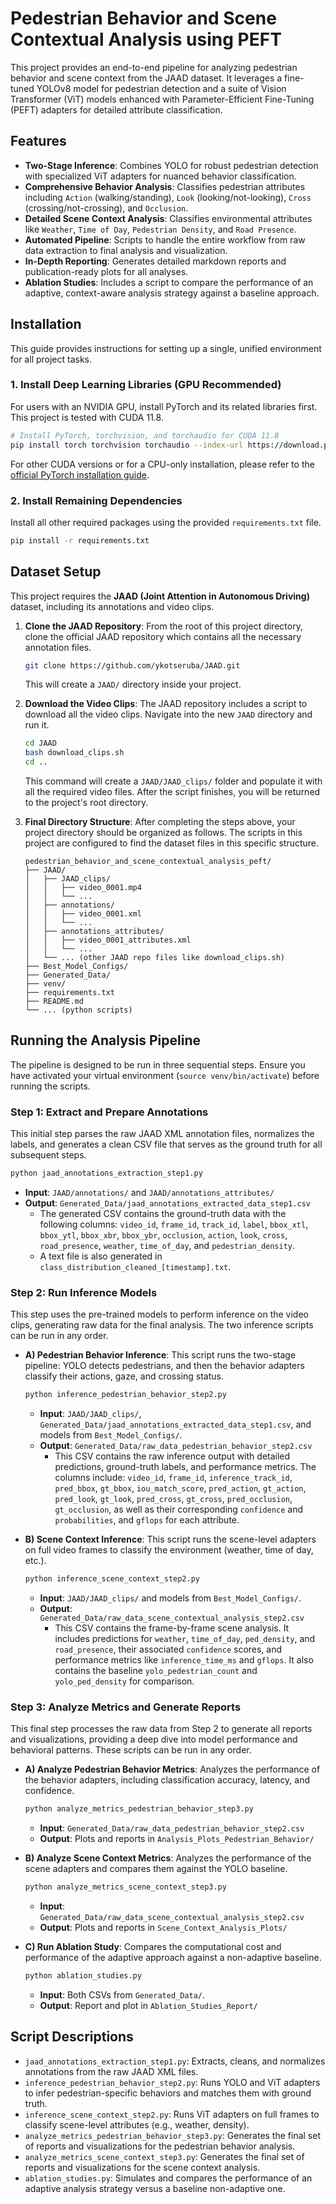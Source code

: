 # Pedestrian Behavior and Scene Contextual Analysis using PEFT

This project provides an end-to-end pipeline for analyzing pedestrian behavior and scene context from the JAAD dataset. It leverages a fine-tuned YOLOv8 model for pedestrian detection and a suite of Vision Transformer (ViT) models enhanced with Parameter-Efficient Fine-Tuning (PEFT) adapters for detailed attribute classification.

## Features

-   **Two-Stage Inference**: Combines YOLO for robust pedestrian detection with specialized ViT adapters for nuanced behavior classification.
-   **Comprehensive Behavior Analysis**: Classifies pedestrian attributes including `Action` (walking/standing), `Look` (looking/not-looking), `Cross` (crossing/not-crossing), and `Occlusion`.
-   **Detailed Scene Context Analysis**: Classifies environmental attributes like `Weather`, `Time of Day`, `Pedestrian Density`, and `Road Presence`.
-   **Automated Pipeline**: Scripts to handle the entire workflow from raw data extraction to final analysis and visualization.
-   **In-Depth Reporting**: Generates detailed markdown reports and publication-ready plots for all analyses.
-   **Ablation Studies**: Includes a script to compare the performance of an adaptive, context-aware analysis strategy against a baseline approach.

## Installation

This guide provides instructions for setting up a single, unified environment for all project tasks.

### 1. Install Deep Learning Libraries (GPU Recommended)

For users with an NVIDIA GPU, install PyTorch and its related libraries first. This project is tested with CUDA 11.8.

```bash
# Install PyTorch, torchvision, and torchaudio for CUDA 11.8
pip install torch torchvision torchaudio --index-url https://download.pytorch.org/whl/cu118
```
For other CUDA versions or for a CPU-only installation, please refer to the [official PyTorch installation guide](https://pytorch.org/get-started/locally/).

### 2. Install Remaining Dependencies

Install all other required packages using the provided `requirements.txt` file.

```bash
pip install -r requirements.txt
```

## Dataset Setup

This project requires the **JAAD (Joint Attention in Autonomous Driving)** dataset, including its annotations and video clips.

1.  **Clone the JAAD Repository**:
    From the root of this project directory, clone the official JAAD repository which contains all the necessary annotation files.

    ```bash
    git clone https://github.com/ykotseruba/JAAD.git
    ```
    This will create a `JAAD/` directory inside your project.

2.  **Download the Video Clips**:
    The JAAD repository includes a script to download all the video clips. Navigate into the new `JAAD` directory and run it.

    ```bash
    cd JAAD
    bash download_clips.sh
    cd ..
    ```
    This command will create a `JAAD/JAAD_clips/` folder and populate it with all the required video files. After the script finishes, you will be returned to the project's root directory.

3.  **Final Directory Structure**:
    After completing the steps above, your project directory should be organized as follows. The scripts in this project are configured to find the dataset files in this specific structure.

    ```
    pedestrian_behavior_and_scene_contextual_analysis_peft/
    ├── JAAD/
    │   ├── JAAD_clips/
    │   │   ├── video_0001.mp4
    │   │   └── ...
    │   ├── annotations/
    │   │   ├── video_0001.xml
    │   │   └── ...
    │   ├── annotations_attributes/
    │   │   ├── video_0001_attributes.xml
    │   │   └── ...
    │   └── ... (other JAAD repo files like download_clips.sh)
    ├── Best_Model_Configs/
    ├── Generated_Data/
    ├── venv/
    ├── requirements.txt
    ├── README.md
    └── ... (python scripts)
    ```

## Running the Analysis Pipeline

The pipeline is designed to be run in three sequential steps. Ensure you have activated your virtual environment (`source venv/bin/activate`) before running the scripts.

### Step 1: Extract and Prepare Annotations

This initial step parses the raw JAAD XML annotation files, normalizes the labels, and generates a clean CSV file that serves as the ground truth for all subsequent steps.

```bash
python jaad_annotations_extraction_step1.py
```
-   **Input**: `JAAD/annotations/` and `JAAD/annotations_attributes/`
-   **Output**: `Generated_Data/jaad_annotations_extracted_data_step1.csv`
    -   The generated CSV contains the ground-truth data with the following columns: `video_id`, `frame_id`, `track_id`, `label`, `bbox_xtl`, `bbox_ytl`, `bbox_xbr`, `bbox_ybr`, `occlusion`, `action`, `look`, `cross`, `road_presence`, `weather`, `time_of_day`, and `pedestrian_density`.
    -   A text file is also generated in `class_distribution_cleaned_[timestamp].txt`.

### Step 2: Run Inference Models

This step uses the pre-trained models to perform inference on the video clips, generating raw data for the final analysis. The two inference scripts can be run in any order.

-   **A) Pedestrian Behavior Inference**:
    This script runs the two-stage pipeline: YOLO detects pedestrians, and then the behavior adapters classify their actions, gaze, and crossing status.
    ```bash
    python inference_pedestrian_behavior_step2.py
    ```
    -   **Input**: `JAAD/JAAD_clips/`, `Generated_Data/jaad_annotations_extracted_data_step1.csv`, and models from `Best_Model_Configs/`.
    -   **Output**: `Generated_Data/raw_data_pedestrian_behavior_step2.csv`
        - This CSV contains the raw inference output with detailed predictions, ground-truth labels, and performance metrics. The columns include: `video_id`, `frame_id`, `inference_track_id`, `pred_bbox`, `gt_bbox`, `iou_match_score`, `pred_action`, `gt_action`, `pred_look`, `gt_look`, `pred_cross`, `gt_cross`, `pred_occlusion`, `gt_occlusion`, as well as their corresponding `confidence` and `probabilities`, and `gflops` for each attribute.

-   **B) Scene Context Inference**:
    This script runs the scene-level adapters on full video frames to classify the environment (weather, time of day, etc.).
    ```bash
    python inference_scene_context_step2.py
    ```
    -   **Input**: `JAAD/JAAD_clips/` and models from `Best_Model_Configs/`.
    -   **Output**: `Generated_Data/raw_data_scene_contextual_analysis_step2.csv`
        - This CSV contains the frame-by-frame scene analysis. It includes predictions for `weather`, `time_of_day`, `ped_density`, and `road_presence`, their associated `confidence` scores, and performance metrics like `inference_time_ms` and `gflops`. It also contains the baseline `yolo_pedestrian_count` and `yolo_ped_density` for comparison.


### Step 3: Analyze Metrics and Generate Reports

This final step processes the raw data from Step 2 to generate all reports and visualizations, providing a deep dive into model performance and behavioral patterns. These scripts can be run in any order.

-   **A) Analyze Pedestrian Behavior Metrics**:
    Analyzes the performance of the behavior adapters, including classification accuracy, latency, and confidence.
    ```bash
    python analyze_metrics_pedestrian_behavior_step3.py
    ```
    -   **Input**: `Generated_Data/raw_data_pedestrian_behavior_step2.csv`
    -   **Output**: Plots and reports in `Analysis_Plots_Pedestrian_Behavior/`

-   **B) Analyze Scene Context Metrics**:
    Analyzes the performance of the scene adapters and compares them against the YOLO baseline.
    ```bash
    python analyze_metrics_scene_context_step3.py
    ```
    -   **Input**: `Generated_Data/raw_data_scene_contextual_analysis_step2.csv`
    -   **Output**: Plots and reports in `Scene_Context_Analysis_Plots/`

-   **C) Run Ablation Study**:
    Compares the computational cost and performance of the adaptive approach against a non-adaptive baseline.
    ```bash
    python ablation_studies.py
    ```
    -   **Input**: Both CSVs from `Generated_Data/`.
    -   **Output**: Report and plot in `Ablation_Studies_Report/`

## Script Descriptions

-   `jaad_annotations_extraction_step1.py`: Extracts, cleans, and normalizes annotations from the raw JAAD XML files.
-   `inference_pedestrian_behavior_step2.py`: Runs YOLO and ViT adapters to infer pedestrian-specific behaviors and matches them with ground truth.
-   `inference_scene_context_step2.py`: Runs ViT adapters on full frames to classify scene-level attributes (e.g., weather, density).
-   `analyze_metrics_pedestrian_behavior_step3.py`: Generates the final set of reports and visualizations for the pedestrian behavior analysis.
-   `analyze_metrics_scene_context_step3.py`: Generates the final set of reports and visualizations for the scene context analysis.
-   `ablation_studies.py`: Simulates and compares the performance of an adaptive analysis strategy versus a baseline non-adaptive one.
